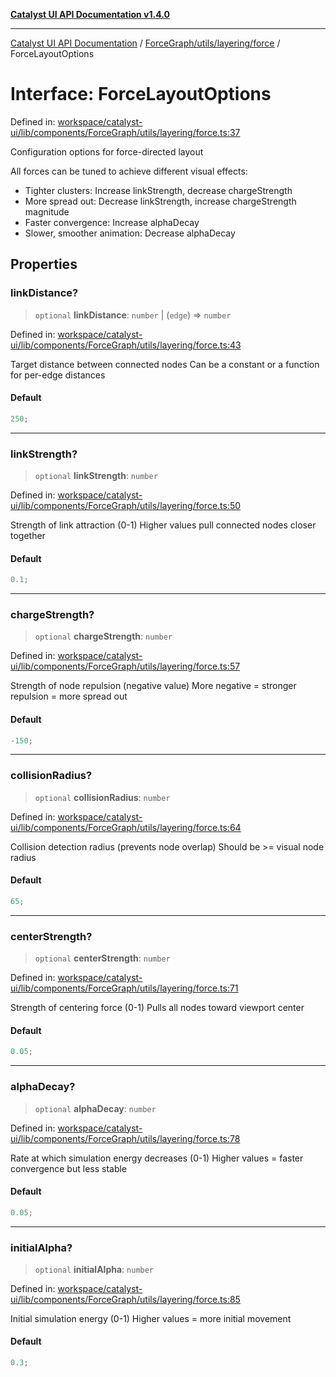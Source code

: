 [**Catalyst UI API Documentation v1.4.0**](../../../../../README.md)

---

[Catalyst UI API Documentation](../../../../../README.md) / [ForceGraph/utils/layering/force](../README.md) / ForceLayoutOptions

# Interface: ForceLayoutOptions

Defined in: [workspace/catalyst-ui/lib/components/ForceGraph/utils/layering/force.ts:37](https://github.com/TheBranchDriftCatalyst/catalyst-ui/blob/main/lib/components/ForceGraph/utils/layering/force.ts#L37)

Configuration options for force-directed layout

All forces can be tuned to achieve different visual effects:

- Tighter clusters: Increase linkStrength, decrease chargeStrength
- More spread out: Decrease linkStrength, increase chargeStrength magnitude
- Faster convergence: Increase alphaDecay
- Slower, smoother animation: Decrease alphaDecay

## Properties

### linkDistance?

> `optional` **linkDistance**: `number` \| (`edge`) => `number`

Defined in: [workspace/catalyst-ui/lib/components/ForceGraph/utils/layering/force.ts:43](https://github.com/TheBranchDriftCatalyst/catalyst-ui/blob/main/lib/components/ForceGraph/utils/layering/force.ts#L43)

Target distance between connected nodes
Can be a constant or a function for per-edge distances

#### Default

```ts
250;
```

---

### linkStrength?

> `optional` **linkStrength**: `number`

Defined in: [workspace/catalyst-ui/lib/components/ForceGraph/utils/layering/force.ts:50](https://github.com/TheBranchDriftCatalyst/catalyst-ui/blob/main/lib/components/ForceGraph/utils/layering/force.ts#L50)

Strength of link attraction (0-1)
Higher values pull connected nodes closer together

#### Default

```ts
0.1;
```

---

### chargeStrength?

> `optional` **chargeStrength**: `number`

Defined in: [workspace/catalyst-ui/lib/components/ForceGraph/utils/layering/force.ts:57](https://github.com/TheBranchDriftCatalyst/catalyst-ui/blob/main/lib/components/ForceGraph/utils/layering/force.ts#L57)

Strength of node repulsion (negative value)
More negative = stronger repulsion = more spread out

#### Default

```ts
-150;
```

---

### collisionRadius?

> `optional` **collisionRadius**: `number`

Defined in: [workspace/catalyst-ui/lib/components/ForceGraph/utils/layering/force.ts:64](https://github.com/TheBranchDriftCatalyst/catalyst-ui/blob/main/lib/components/ForceGraph/utils/layering/force.ts#L64)

Collision detection radius (prevents node overlap)
Should be >= visual node radius

#### Default

```ts
65;
```

---

### centerStrength?

> `optional` **centerStrength**: `number`

Defined in: [workspace/catalyst-ui/lib/components/ForceGraph/utils/layering/force.ts:71](https://github.com/TheBranchDriftCatalyst/catalyst-ui/blob/main/lib/components/ForceGraph/utils/layering/force.ts#L71)

Strength of centering force (0-1)
Pulls all nodes toward viewport center

#### Default

```ts
0.05;
```

---

### alphaDecay?

> `optional` **alphaDecay**: `number`

Defined in: [workspace/catalyst-ui/lib/components/ForceGraph/utils/layering/force.ts:78](https://github.com/TheBranchDriftCatalyst/catalyst-ui/blob/main/lib/components/ForceGraph/utils/layering/force.ts#L78)

Rate at which simulation energy decreases (0-1)
Higher values = faster convergence but less stable

#### Default

```ts
0.05;
```

---

### initialAlpha?

> `optional` **initialAlpha**: `number`

Defined in: [workspace/catalyst-ui/lib/components/ForceGraph/utils/layering/force.ts:85](https://github.com/TheBranchDriftCatalyst/catalyst-ui/blob/main/lib/components/ForceGraph/utils/layering/force.ts#L85)

Initial simulation energy (0-1)
Higher values = more initial movement

#### Default

```ts
0.3;
```
